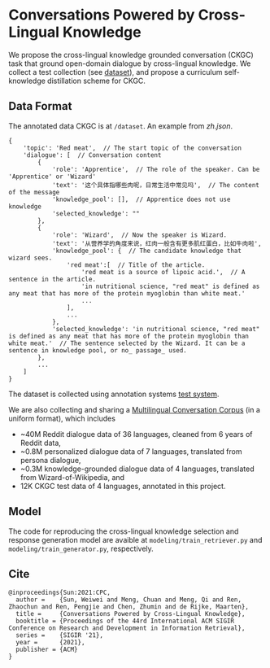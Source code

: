 # Conversations Powered by Cross-Lingual Knowledge

We propose the cross-lingual knowledge grounded conversation (CKGC) task that ground open-domain dialogue by cross-lingual knowledge. We collect a test collection (see [dataset](https://github.com/sunnweiwei/ckgc/tree/main/dataset)), and propose a curriculum self-knowledge distillation scheme for CKGC.

## Data Format
The annotated data CKGC is at `/dataset`. An example from *zh.json*.

```
{
    'topic': 'Red meat',  // The start topic of the conversation
    'dialogue': [  // Conversation content
        {
            'role': 'Apprentice',  // The role of the speaker. Can be 'Apprentice' or 'Wizard'
            'text': '这个具体指哪些肉呢，日常生活中常见吗',  // The content of the message
            'knowledge_pool': [],  // Apprentice does not use knowledge
            'selected_knowledge': ""
        },
        {
            'role': 'Wizard',  // Now the speaker is Wizard.
            'text': '从营养学的角度来说，红肉一般含有更多肌红蛋白，比如牛肉啦',
            'knowledge_pool': {  // The candidate knowledge that wizard sees.
                'red meat':[  // Title of the article.
                    'red meat is a source of lipoic acid.',  // A sentence in the article.
                    'in nutritional science, "red meat" is defined as any meat that has more of the protein myoglobin than white meat.'
                    ...
                ],
                ...
            },
            'selected_knowledge': 'in nutritional science, "red meat" is defined as any meat that has more of the protein myoglobin than white meat.'  // The sentence selected by the Wizard. It can be a sentence in knowledge pool, or no_ passage_ used.
        },
        ...
    ]
}
```

The dataset is collected using annotation systems [test system](https://github.com/sunnweiwei/ckgc-system).

We are also collecting and sharing a [Multilingual Conversation Corpus](https://drive.google.com/drive/folders/1DJtWJKO7OGTHHLx2jkZNKUvfOK7l6rpN?usp=sharing) (in a uniform format), which includes 
- ~40M Reddit dialogue data of 36 languages, cleaned from 6 years of Reddit data, 
- ~0.8M personalized dialogue data of 7 languages, translated from persona dialogue, 
- ~0.3M knowledge-grounded dialogue data of 4 languages, translated from Wizard-of-Wikipedia, and 
- 12K CKGC test data of 4 languages, annotated in this project.

## Model
The code for reproducing the cross-lingual knowledge selection and response generation model are avaible at `modeling/train_retriever.py` and `modeling/train_generator.py`, respectively.


## Cite

```
@inproceedings{Sun:2021:CPC,
  author =    {Sun, Weiwei and Meng, Chuan and Meng, Qi and Ren, Zhaochun and Ren, Pengjie and Chen, Zhumin and de Rijke, Maarten},
  title =     {Conversations Powered by Cross-Lingual Knowledge},
  booktitle = {Proceedings of the 44rd International ACM SIGIR Conference on Research and Development in Information Retrieval},
  series =    {SIGIR '21},
  year =      {2021},
  publisher = {ACM}
}
```
